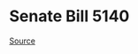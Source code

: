 # Senate Bill 5140

[Source](http://lawfilesext.leg.wa.gov/biennium/2023-24/Pdf/Bills/Senate%20Bills/5140.pdf)